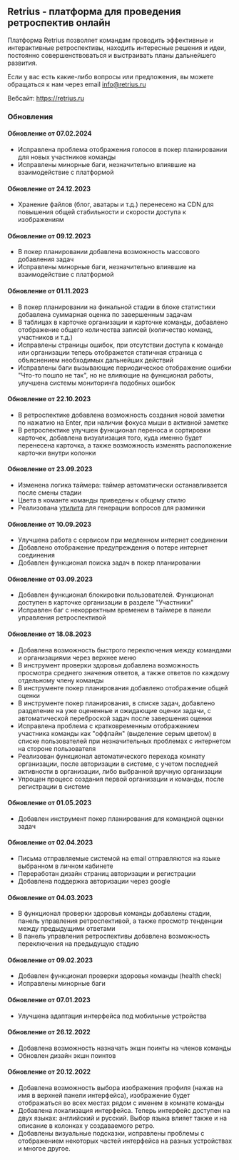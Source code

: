 ## Retrius - платформа для проведения ретроспектив онлайн

Платформа Retrius позволяет командам проводить эффективные и интерактивные ретроспективы, находить интересные решения и идеи, постоянно совершенствоваться и выстраивать планы дальнейшего развития.

Если у вас есть какие-либо вопросы или предложения, вы можете обращаться к нам через email info@retrius.ru

Вебсайт: https://retrius.ru

### Обновления

#### Обновление от 07.02.2024
- Исправлена проблема отображения голосов в покер планировании для новых участников команды
- Исправлены минорные баги, незначительно влиявшие на взаимодействие с платформой

#### Обновление от 24.12.2023
- Хранение файлов (блог, аватары и т.д.) перенесено на CDN для повышения общей стабильности и скорости доступа к изображениям

#### Обновление от 09.12.2023
- В покер планировании добавлена возможность массового добавления задач
- Исправлены минорные баги, незначительно влиявшие на взаимодействие с платформой

#### Обновление от 01.11.2023
- В покер планировании на финальной стадии в блоке статистики добавлена суммарная оценка по завершенным задачам
- В таблицах в карточке организации и карточке команды, добавлено отображение общего количества записей (количество команд, участников и т.д.)
- Исправлены страницы ошибок, при отсутствии доступа к команде или организации теперь отображется статичная страница с объяснением необходимых дальнейших действий
- Исправлены баги вызывающие периодическое отображение ошибки "Что-то пошло не так", но не влияющие на функционал работы, улучшена системы мониторинга подобных ошибок

#### Обновление от 22.10.2023
- В ретроспектике добавлена возможность создания новой заметки по нажатию на Enter, при наличии фокуса мыши в активной заметке
- В ретроспектике улучшен функционал переноса и сортировки карточек, добавлена визуализация того, куда именно будет перенесена карточка, а также возможность изменять расположение карточки внутри колонки 

#### Обновление от 23.09.2023
- Изменена логика таймера: таймер автоматически останавливается после смены стадии
- Цвета в команте команды приведены к общему стилю
- Реализована [утилита](https://retrius.ru/tool/warm-up-question-generator) для генерации вопросов для разминки

#### Обновление от 10.09.2023
- Улучшена работа с сервисом при медленном интернет соединении
- Добавлено отображение предупреждения о потере интернет соединения
- Добавлен функционал поиска задач в покер планировании

#### Обновление от 03.09.2023
- Добавлен функционал блокировки пользователей. Функционал доступен в карточке организации в разделе "Участники"
- Исправлен баг с некорректным временем в таймере в панели управления ретроспективой 

#### Обновление от 18.08.2023
- Добавлена возможность быстрого переключения между командами и организациями через верхнее меню
- В инструмент проверки здоровья добавлена возможность просмотра среднего значения ответов, а также ответов по каждому отдельному члену команды
- В инструменте покер планирования добавлено отображение общей оценки
- В инструменте покер планирования, в списке задач, добавлено разделение на уже оцененные и ожидающие оценки задачи, с автоматической переброской задач после завершения оценки
- Исправлена проблема с кратковременным отображением участника команды как "оффлайн" (выделение серым цветом) в списке пользователей при незначительных проблемах с интернетом на стороне пользователя
- Реализован функционал автоматического перехода комнату организации, после авторизации в системе, с учетом последней активности в организации, либо выбранной вручную организации
- Упрощен процесс создания первой организации и команды, после регистрации в системе

#### Обновление от 01.05.2023
- Добавлен инструмент покер планирования для командной оценки задач 

#### Обновление от 02.04.2023
- Письма отправляемые системой на email отправляются на языке выбранном в личном кабинете
- Переработан дизайн страниц авторизации и регистрации
- Добавлена поддержка авторизации через google

#### Обновление от 04.03.2023
- В функционал проверки здоровья команды добавлены стадии, панель управления ретроспективой, а также просмотр тенденции между предыдущими ответами
- В панель управления ретроспективы добавлена возможность переключения на предыдущую стадию

#### Обновление от 09.02.2023
- Добавлен функционал проверки здоровья команды (health check)
- Исправлены минорные баги

#### Обновление от 07.01.2023
- Улучшена адаптация интерфейса под мобильные устройства

#### Обновление от 26.12.2022
- Добавлена возможность назначать экшн поинты на членов команды
- Обновлен дизайн экшн поинтов

#### Обновление от 20.12.2022

- Добавлена возможность выбора изображения профиля (нажав на имя в верхней панели интерфейса), изображение будет отображаться во всех местах рядом с именем в комнате команды
- Добавлена локализация интерфейса. Теперь интерфейс доступен на двух языках: английский и русский. Выбор языка влияет также и на описание в колонках у создаваемого ретро.
- Добавлены визуальные подсказки, исправлены проблемы с отображением некоторых частей интерфейса на разных устройствах и многое другое.
